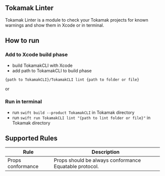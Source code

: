 ## Tokamak Linter

Tokamak Linter is a module to check your Tokamak projects for known warnings
and show them in Xcode or in terminal.

## How to run

### Add to Xcode build phase

- build TokamakCLI with Xcode
- add path to TokamakCLI to build phase

```bash
{path to TokamakCLI}/TokamakCLI lint {path to folder or file}
```

or

### Run in terminal

- run `swift build --product TokamakCLI` in Tokamak directory
- run `swift run TokamakCLI lint "{path to lint folder or file}"` in Tokamak directory

## Supported Rules

| Rule              | Description                                            |
| ----------------- | ------------------------------------------------------ |
| Props conformance | Props should be always conformance Equatable protocol. |
